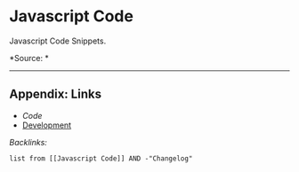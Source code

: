# Javascript Code

<!-- optional markdown-notes-tree directory description starts here -->

Javascript Code Snippets.

<!-- optional markdown-notes-tree directory description ends here -->

\*Source: *

---

## Appendix: Links

* *Code*
* [Development](../../MOCs/Development.md)

*Backlinks:*

````dataview
list from [[Javascript Code]] AND -"Changelog"
````
